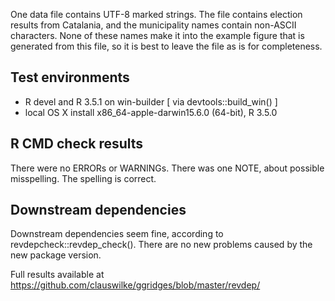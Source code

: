 One data file contains UTF-8 marked strings. The file contains election results from Catalania, and the municipality names contain non-ASCII characters. None of these names make it into the example figure that is generated from this file, so it is best to leave the file as is for completeness.

## Test environments
* R devel and R 3.5.1 on win-builder [ via devtools::build_win() ]
* local OS X install x86_64-apple-darwin15.6.0 (64-bit), R 3.5.0

## R CMD check results
There were no ERRORs or WARNINGs. There was one NOTE, about possible misspelling. The spelling is correct.

## Downstream dependencies
Downstream dependencies seem fine, according to revdepcheck::revdep_check().
There are no new problems caused by the new package version.

Full results available at https://github.com/clauswilke/ggridges/blob/master/revdep/
